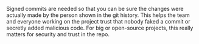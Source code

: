 Signed commits are needed so that you can be sure the changes were actually made by the person shown in the git history. This helps the team and everyone working on the project trust that nobody faked a commit or secretly added malicious code. For big or open-source projects, this really matters for security and trust in the repo.